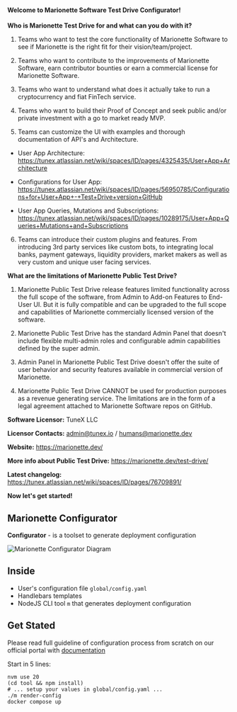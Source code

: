 #### Welcome to Marionette Software Test Drive Configurator!

**Who is Marionette Test Drive for and what can you do with it?**

1. Teams who want to test the core functionality of Marionette Software to see if Marionette is the right fit for their vision/team/project.

2. Teams who want to contribute to the improvements of Marionette Software, earn contributor bounties or earn a commercial license for Marionette Software. 

3. Teams who want to understand what does it actually take to run a cryptocurrency and fiat FinTech service.

4. Teams who want to build their Proof of Concept and seek public and/or private investment with a go to market ready MVP.

5. Teams can customize the UI with examples and thorough documentation of API's and Architecture.

- User App Architecture: https://tunex.atlassian.net/wiki/spaces/ID/pages/4325435/User+App+Architecture

- Configurations for User App: https://tunex.atlassian.net/wiki/spaces/ID/pages/56950785/Configurations+for+User+App+-+Test+Drive+version+GitHub

- User App Queries, Mutations and Subscriptions: https://tunex.atlassian.net/wiki/spaces/ID/pages/10289175/User+App+Queries+Mutations+and+Subscriptions

6. Teams can introduce their custom plugins and features. From introducing 3rd party services like custom bots, to integrating local banks, payment gateways, liquidity providers, market makers as well as very custom and unique user facing services.

**What are the limitations of Marionette Public Test Drive?**

1. Marionette Public Test Drive release features limited functionality across the full scope of the software, from Admin to Add-on Features to End-User UI. But it is fully compatible and can be upgraded to the full scope and capabilities of Marionette commercially licensed version of the software.

2. Marionette Public Test Drive has the standard Admin Panel that doesn't include flexible multi-admin roles and configurable admin capabilities defined by the super admin.

3. Admin Panel in Marionette Public Test Drive doesn't offer the suite of user behavior and security features available in commercial version of Marionette.

4. Marionette Public Test Drive CANNOT be used for production purposes as a revenue generating service. The limitations are in the form of a legal agreement attached to Marionette Software repos on GitHub. 

**Software Licensor:** TuneX LLC

**Licensor Contacts:** admin@tunex.io / humans@marionette.dev 

**Website:** https://marionette.dev/

**More info about Public Test Drive:** https://marionette.dev/test-drive/

**Latest changelog:** https://tunex.atlassian.net/wiki/spaces/ID/pages/76709891/

**Now let's get started!**

## Marionette Configurator

**Configurator** - is a toolset to generate deployment configuration

![Marionette Configurator Diagram](docs/diagram.drawio.svg)

## Inside

- User's configuration file `global/config.yaml`
- Handlebars templates
- NodeJS CLI tool `m` that generates deployment configuration

## Get Stated

Please read full guideline of configuration process from scratch on our official portal with [documentation](https://tunex.atlassian.net/wiki/spaces/MS/pages/39616513/)

Start in 5 lines:

```shell
nvm use 20
(cd tool && npm install)
# ... setup your values in global/config.yaml ...
./m render-config
docker compose up
```
